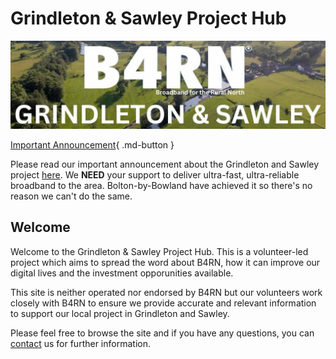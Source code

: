 # Grindleton & Sawley Project Hub
![image](img/br4ngslogo.jpg)

[Important Announcement](news/posts/2.md){ .md-button }

Please read our important announcement about the Grindleton and Sawley project [here](news/posts/2.md). We **NEED** your support to deliver ultra-fast, ultra-reliable broadband to the area. Bolton-by-Bowland have achieved it so there's no reason we can't do the same.
## Welcome
Welcome to the Grindleton & Sawley Project Hub. This is a volunteer-led project which aims to spread the word about B4RN, how it can improve our digital lives and the investment opporunities available.

This site is neither operated nor endorsed by B4RN but our volunteers work closely with B4RN to ensure we provide accurate and relevant information to support our local project in Grindleton and Sawley.

Please feel free to browse the site and if you have any questions, you can [contact](contact.md) us for further information.
